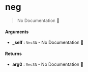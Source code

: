 # neg

> No Documentation 🚧

#### Arguments

- **\_self** : `Vec3A` \- No Documentation 🚧

#### Returns

- **arg0** : `Vec3A` \- No Documentation 🚧